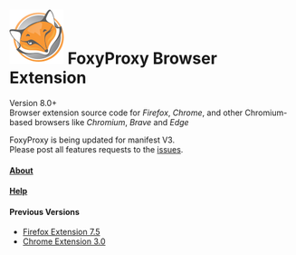 
# ![FoxyProxy](/src/image/icon.svg) FoxyProxy Browser Extension
Version 8.0+  
Browser extension source code for *Firefox*, *Chrome*, and other Chromium-based browsers like *Chromium*, *Brave* and *Edge*

FoxyProxy is being updated for manifest V3.  
Please post all features requests to the [issues](https://github.com/foxyproxy/browser-extension/issues).

#### [About](https://foxyproxy.github.io/browser-extension/src/content/about.html)
#### [Help](https://foxyproxy.github.io/browser-extension/src/content/help.html)


#### Previous Versions
- [Firefox Extension 7.5](https://github.com/foxyproxy/firefox-extension)
- [Chrome Extension 3.0](https://github.com/foxyproxy/Foxyproxy_Chrome)

